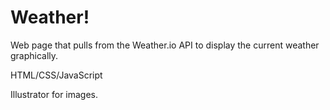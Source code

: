 # Weather!


Web page that pulls from the Weather.io API to display the current weather graphically.

HTML/CSS/JavaScript

Illustrator for images.
